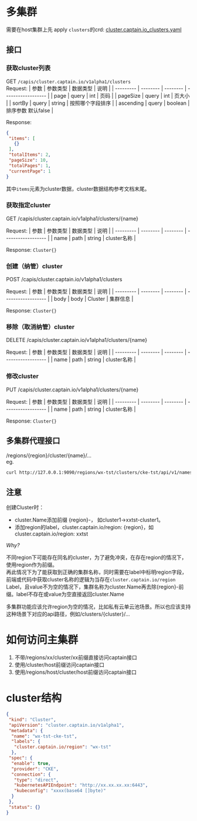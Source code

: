 # 多集群
需要在host集群上先 apply `clusters`的crd: [cluster.captain.io_clusters.yaml](../deploy/crd/cluster/cluster.captain.io_clusters.yaml)
## 接口
### 获取cluster列表
GET `/capis/cluster.captain.io/v1alpha1/clusters` \
Request: 
| 参数      | 参数类型 | 数据类型 | 说明               |
| --------- | -------- | -------- | ------------------ |
| page      | query    | int      | 页码               |
| pageSize  | query    | int      | 页大小             |
| sortBy    | query    | string   | 按照哪个字段排序   |
| ascending | query    | boolean  | 排序参数 默认false |

Response:
```json
{
 "items": [
   {}
 ],
 "totalItems": 2,
 "pageSize": 10,
 "totalPages": 1,
 "currentPage": 1
}
```
其中`items`元素为cluster数据，cluster数据结构参考文档末尾。
### 获取指定cluster
GET /capis/cluster.captain.io/v1alpha1/clusters/{name}

Request: 
| 参数      | 参数类型 | 数据类型 | 说明               |
| --------- | -------- | -------- | ------------------ |
| name      | path    | string      | cluster名称      |

Response: `Cluster{}`

### 创建（纳管）cluster
POST /capis/cluster.captain.io/v1alpha1/clusters

Request: 
| 参数      | 参数类型 | 数据类型 | 说明               |
| --------- | -------- | -------- | ------------------ |
| body      | body    | Cluster      | 集群信息      |

Response: `Cluster{}`

### 移除（取消纳管）cluster
DELETE /capis/cluster.captain.io/v1alpha1/clusters/{name}

Request: 
| 参数      | 参数类型 | 数据类型 | 说明               |
| --------- | -------- | -------- | ------------------ |
| name      | path    | string      | cluster名称      |

### 修改cluster
PUT /capis/cluster.captain.io/v1alpha1/clusters/{name}

Request: 
| 参数      | 参数类型 | 数据类型 | 说明               |
| --------- | -------- | -------- | ------------------ |
| name      | path    | string      | cluster名称      |

Response: `Cluster{}`

## 多集群代理接口
/regions/{region}/cluster/{name}/...\
eg. 
```bash
curl http://127.0.0.1:9090/regions/wx-tst/clusters/cke-tst/api/v1/namespaces
```

## 注意
创建Cluster时：
+ cluster.Name添加前缀 {region}-， 如cluster1->xxtst-cluster1。
+ 添加region的label，cluster.captain.io/region: {region}，如cluster.captain.io/region: xxtst

*Why?*

不同region下可能存在同名的cluster，为了避免冲突，在存在region的情况下，使用region作为前缀。\
再此情况下为了能获取到正确的集群名称，同时需要在label中标明region字段，前端或代码中获取cluster名称的逻辑为当存在`cluster.captain.io/region` Label，且value不为空的情况下，集群名称为cluster.Name再去除{region}-前缀。label不存在或value为空直接返回cluster.Name

多集群功能应该允许region为空的情况，比如私有云单云池场景。所以也应该支持这种场景下对应的api路径，例如/clusters/{cluster}/...

# 如何访问主集群
1. 不带/regions/xx/cluster/xx前缀直接访问captain接口
2. 使用/cluster/host前缀访问captain接口
3. 使用/regions/host/cluster/host前缀访问captain接口


# cluster结构
```json
{
 "kind": "Cluster",
 "apiVersion": "cluster.captain.io/v1alpha1",
 "metadata": {
  "name": "wx-tst-cke-tst",
  "labels": {
   "cluster.captain.io/region": "wx-tst"
  },
 "spec": {
  "enable": true,
  "provider": "CKE",
  "connection": {
   "type": "direct",
   "kubernetesAPIEndpoint": "http://xx.xx.xx.xx:6443",
   "kubeconfig": "xxxx(base64 []byte)"
  }
 },
 "status": {}
}
```


